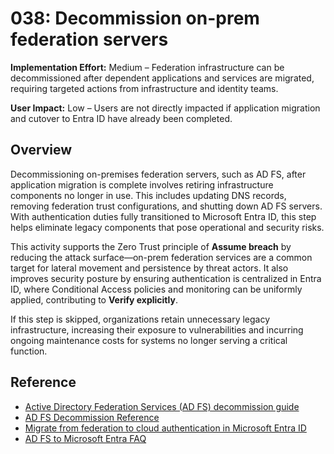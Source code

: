 # 038: Decommission on-prem federation servers

**Implementation Effort:** Medium – Federation infrastructure can be decommissioned after dependent applications and services are migrated, requiring targeted actions from infrastructure and identity teams.

**User Impact:** Low – Users are not directly impacted if application migration and cutover to Entra ID have already been completed.

## Overview

Decommissioning on-premises federation servers, such as AD FS, after application migration is complete involves retiring infrastructure components no longer in use. This includes updating DNS records, removing federation trust configurations, and shutting down AD FS servers. With authentication duties fully transitioned to Microsoft Entra ID, this step helps eliminate legacy components that pose operational and security risks.

This activity supports the Zero Trust principle of **Assume breach** by reducing the attack surface—on-prem federation services are a common target for lateral movement and persistence by threat actors. It also improves security posture by ensuring authentication is centralized in Entra ID, where Conditional Access policies and monitoring can be uniformly applied, contributing to **Verify explicitly**.

If this step is skipped, organizations retain unnecessary legacy infrastructure, increasing their exposure to vulnerabilities and incurring ongoing maintenance costs for systems no longer serving a critical function.

## Reference

* [Active Directory Federation Services (AD FS) decommission guide](https://learn.microsoft.com/en-us/windows-server/identity/ad-fs/decommission/adfs-decommission-guide)
* [AD FS Decommission Reference](https://learn.microsoft.com/en-us/windows-server/identity/ad-fs/ad-fs-decommission)
* [Migrate from federation to cloud authentication in Microsoft Entra ID](https://learn.microsoft.com/en-us/entra/identity/hybrid/connect/migrate-from-federation-to-cloud-authentication)
* [AD FS to Microsoft Entra FAQ](https://learn.microsoft.com/en-us/windows-server/identity/ad-fs/decommission/ad-fs-to-azure-ad-faq)
